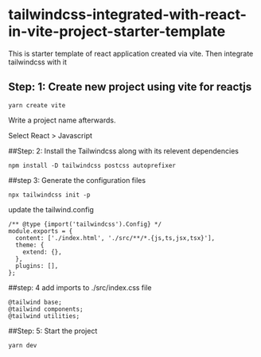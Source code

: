# tailwindcss-integrated-with-react-in-vite-project-starter-template

This is starter template of react application created via vite. Then integrate tailwindcss with it

## Step: 1: Create new project using vite for reactjs

```
yarn create vite
```
Write a project name afterwards.

Select React > Javascript



##Step: 2: Install the Tailwindcss along with its relevent dependencies

```
npm install -D tailwindcss postcss autoprefixer
```

##step 3: Generate the configuration files

```
npx tailwindcss init -p
```

update the tailwind.config

```
/** @type {import('tailwindcss').Config} */
module.exports = {
  content: ['./index.html', './src/**/*.{js,ts,jsx,tsx}'],
  theme: {
    extend: {},
  },
  plugins: [],
};

```

##step: 4 add imports to ./src/index.css file

```
@tailwind base;
@tailwind components;
@tailwind utilities;
```

##Step: 5: Start the project

```
yarn dev
```







